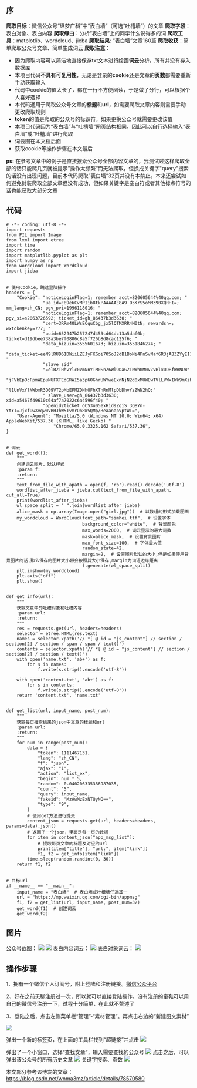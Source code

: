 

序
--

**爬取目标**：微信公众号“纵梦广科”中“表白墙”（可选“吐槽墙”）的文章
**爬取字段**：表白对象、表白内容
**爬取缘由**：分析“表白墙”上的同学什么说得多的词
**爬取工具**：matplotlib、wordcloud、jieba
**爬取结果**: “表白墙”文章160篇
**爬取收获**：简单爬取公众号文章、简单生成词云
**爬取注意**：

 - 因为爬取内容可以简洁地直接保存txt文本进行绘画**词云**分析，所有并没有存入数据库
 - 本项目代码**不具有可复用性**，无论是登录的**cookie**还是文章的**页数**都需要重新手动获取输入
 - 代码中cookie的值太长了，都在一行不方便阅读，于是做了分行，可以根据个人喜好选择
 - 本代码通用于爬取公众号文章的**标题**和**url**，如需要爬取文章内容则需要手动更改爬取规则
 - **token**的值是爬取的公众号的标识符，如果更换公众号就需要更改该值
 - 本项目代码因为“表白墙”与“吐槽墙”网页结构相同，因此可以自行选择输入“表白墙”或“吐槽墙”进行爬取
 - 词云图在本文档后面
 - 获取cookie等操作步骤在本文最后


**ps:**
在参考文章中的例子是直接搜索公众号全部内容文章的，我测试过这样爬取全部的话只能爬几页就被提示”操作太频繁“而无法爬取，但换成关键字"query"搜索的话没有出现问题，目前本代码爬取”表白墙“32页并没有本禁止。本来还尝试如何避免封装爬取全部文章但没有成功，但如果关键字是空白符或者其他标点符号的话也能获取大部分文章

代码
--

```
# -*- coding: utf-8 -*-
import requests
from PIL import Image
from lxml import etree
import time
import random
import matplotlib.pyplot as plt
import numpy as np
from wordcloud import WordCloud
import jieba


# 使用Cookie，跳过登陆操作
headers = {
    "Cookie": "noticeLoginFlag=1; remember_acct=820605644%40qq.com; "
              "ua_id=F89e6CvMPIib8tkPAAAAAE8A9_O5KrS5oMM390XQRHI=; mm_lang=zh_CN; pgv_pvi=1996118016; "
              "noticeLoginFlag=1; remember_acct=820605644%40qq.com; pgv_si=s2063726592; ticket_id=gh_86437b3d3630; "
              "cert=3RRm40LWsECquCbg_jx5lQTMXRR4M0tN; rewardsn=; wxtokenkey=777; "
              "uuid=652947b257247d453cd64dc13a5daf0b; ticket=d19dbee738a3be7f0806c8a5f726b8d8cac125f6; "
              "data_bizuin=3555601673; bizuin=3551846274; "
              "data_ticket=eeN9lRUD61DWiiLZEJyFKGoi70SoJ2dB1BoNi4PnSvNaf6R3jA83ZYyEI1y3LaOU; "
              "slave_sid"
              "=elBZTHhvYlc0VmNnYTM0SnZ6Wl9DaGZTNWh0M0VZVHlxUDBfWHNUW"
              "jFVbEpOcFpmWEpuNUFXTEdGRWI5a3p6OGhrUWYweExnNjN2d0xMUWEwTVlLVWxIWk9mXzhzbkYxWndCQUVYTm"
              "l1UnVxYlNWbmR3Q09VT2pMbEFMZDNhOFhXTnRnMlpDbDhvYzZWN2hQ;"
              " slave_user=gh_86437b3d3630; xid=a5467f49610c64af7a7022c6a4596f40; "
              "openid2ticket_oCS3u05exHidsZqiS_3Q8Yn-YtYI=JjxfUwXvqw0VBHJhW5TvmrOn8W5QMp/ReaanapVptWI=",
    "User-Agent": "Mozilla/5.0 (Windows NT 10.0; Win64; x64) AppleWebKit/537.36 (KHTML, like Gecko) "
                  "Chrome/65.0.3325.162 Safari/537.36",
}


# 词云
def get_word(f):
    """
    创建词云图片，默认样式
    :param f:
    :return:
    """
    text_from_file_with_apath = open(f, 'rb').read().decode('utf-8')
    wordlist_after_jieba = jieba.cut(text_from_file_with_apath, cut_all=True)
    print(wordlist_after_jieba)
    wl_space_split = " ".join(wordlist_after_jieba)
    alice_mask = np.array(Image.open("girl.jpg"))  # 以数组的形式加载图画
    my_wordcloud = WordCloud(font_path="simhei.ttf",  # 设置字体
                             background_color="white",  # 背景颜色
                             max_words=2000,  # 词云显示的最大词数
                             mask=alice_mask,  # 设置背景图片
                             max_font_size=100,  # 字体最大值
                             random_state=42,
                             margin=2,  # 设置图片默认的大小,但是如果使用背景图片的话,那么保存的图片大小将会按照其大小保存,margin为词语边缘距离
                             ).generate(wl_space_split)
    plt.imshow(my_wordcloud)
    plt.axis("off")
    plt.show()


def get_info(url):
    """
    获取文章中的吐槽对象和吐槽内容
    :param url:
    :return:
    """
    res = requests.get(url, headers=headers)
    selector = etree.HTML(res.text)
    names = selector.xpath('// *[ @ id = "js_content"] // section / section[2] / section / span / span / text()')
    contents = selector.xpath('// *[ @ id = "js_content"] // section / section[2] / section / text()')
    with open('name.txt', 'ab+') as f:
        for s in names:
            f.write(s.strip().encode('utf-8'))

    with open('content.txt', 'ab+') as f:
        for s in contents:
            f.write(s.strip().encode('utf-8'))
    return 'content.txt', 'name.txt'


def get_list(url, input_name, post_num):
    """
    获取每页搜索结果的json中文章的标题和url
    :param url:
    :return:
    """
    for num in range(post_num):
        data = {
            "token": 1111467131,
            "lang": "zh_CN",
            "f": "json",
            "ajax": "1",
            "action": "list_ex",
            "begin": num * 5,
            "random": 0.040206335386987035,
            "count": "5",
            "query": input_name,
            "fakeid": "MzAwMzExNTQyNQ==",
            "type": "9",
        }
        # 使用get方法进行提交
        content_json = requests.get(url, headers=headers, params=data).json()
        # 返回了一个json，里面是每一页的数据
        for item in content_json["app_msg_list"]:
            # 提取每页文章的标题及对应的url
            print(item["title"], "url:", item["link"])
            f1, f2 = get_info(item["link"])
        time.sleep(random.randint(0, 30))
    return f1, f2


# 目标url
if __name__ == "__main__":
    input_name = "表白墙"  # 表白墙或吐槽墙任选其一
    url = "https://mp.weixin.qq.com/cgi-bin/appmsg"
    f1, f2 = get_list(url, input_name, post_num=32)
    get_word(f1)  # 创建词云
    get_word(f2)

```


图片
--

公众号截图：
 ![](https://img-blog.csdn.net/2018062516322643?watermark/2/text/aHR0cHM6Ly9ibG9nLmNzZG4ubmV0L20wXzM3MzIzNzcx/font/5a6L5L2T/fontsize/400/fill/I0JBQkFCMA==/dissolve/70)
 ![](https://img-blog.csdn.net/20180625163237435?watermark/2/text/aHR0cHM6Ly9ibG9nLmNzZG4ubmV0L20wXzM3MzIzNzcx/font/5a6L5L2T/fontsize/400/fill/I0JBQkFCMA==/dissolve/70)
表白内容词云：
 ![](https://img-blog.csdn.net/20180625163247521?watermark/2/text/aHR0cHM6Ly9ibG9nLmNzZG4ubmV0L20wXzM3MzIzNzcx/font/5a6L5L2T/fontsize/400/fill/I0JBQkFCMA==/dissolve/70)
表白对象词云：
![](https://img-blog.csdn.net/20180625163256520?watermark/2/text/aHR0cHM6Ly9ibG9nLmNzZG4ubmV0L20wXzM3MzIzNzcx/font/5a6L5L2T/fontsize/400/fill/I0JBQkFCMA==/dissolve/70)
 

操作步骤
----
1、拥有一个微信个人订阅号，附上登陆和注册链接。[微信公众平台](https://mp.weixin.qq.com/)

2、好在之前无聊注册过一次，所以就可以直接登陆操作。没有注册的童鞋可以用自己的微信号注册一下，过程十分简单，在此就不赘述了

3、登陆之后，点击左侧菜单栏“管理”-“素材管理”。再点击右边的“新建图文素材”

![](https://img-blog.csdn.net/20180626123134321?watermark/2/text/aHR0cHM6Ly9ibG9nLmNzZG4ubmV0L20wXzM3MzIzNzcx/font/5a6L5L2T/fontsize/400/fill/I0JBQkFCMA==/dissolve/70)

​弹出一个新的标签页，在上面的工具栏找到“超链接”并点击 
![](https://img-blog.csdn.net/20180626123141956?watermark/2/text/aHR0cHM6Ly9ibG9nLmNzZG4ubmV0L20wXzM3MzIzNzcx/font/5a6L5L2T/fontsize/400/fill/I0JBQkFCMA==/dissolve/70)

弹出了一个小窗口，选择“查找文章”，输入需要查找的公众号
![](https://img-blog.csdn.net/20180626123257615?watermark/2/text/aHR0cHM6Ly9ibG9nLmNzZG4ubmV0L20wXzM3MzIzNzcx/font/5a6L5L2T/fontsize/400/fill/I0JBQkFCMA==/dissolve/70)
点击之后，可以弹出该公众号的所有历史文章
![](https://img-blog.csdn.net/20180626123346447?watermark/2/text/aHR0cHM6Ly9ibG9nLmNzZG4ubmV0L20wXzM3MzIzNzcx/font/5a6L5L2T/fontsize/400/fill/I0JBQkFCMA==/dissolve/70)
关键字搜索、页数
![](https://img-blog.csdn.net/20180626123421257?watermark/2/text/aHR0cHM6Ly9ibG9nLmNzZG4ubmV0L20wXzM3MzIzNzcx/font/5a6L5L2T/fontsize/400/fill/I0JBQkFCMA==/dissolve/70)



本文部分参考该博友的文章：https://blog.csdn.net/wnma3mz/article/details/78570580
